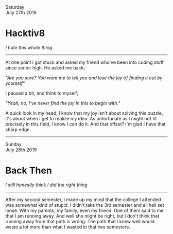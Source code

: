 <html>
<head>
    <link href="style.css" type="text/css" rel="stylesheet">
    <title>Entry 1</title>
</head>

<body>
    <div class="postContainer">
        <div class="Title-Container">
            <div class="Date">
                Saturday<br>July 27th 2019
            </div>
            <div class="Title">
                <h1>Hacktiv8</h1>
                <i>I hate this whole thing</i>
            </div>
            <div class="Image">
            </div>
        </div>
            <hr>
        <div class="content">
            <p>At one point i got stuck and asked my friend who've been into coding stuff since senior high.
            He asked me back;</p>
            <p><i class="quote">"Are you sure? You want me to tell you and lose the joy of finding it out by yourself"</i></p>
            <p>I paused a bit, and think to myself;</p>
            <p><i class="quote">"Yeah, no, I've never find the joy in this to begin with."</i></p>
            <p>A quick look in my head, I know that my joy isn't about solving this puzzle, it's about when i get to realize my idea.
            As unfortunate as I might not fit precisely in this field, I know I can do it. And that offset? I'm glad I have that sharp edge.</p>
            <hr>
        </div>
        <div class="Title-Container">
            <div class="Date">
                Sunday<br>July 28th 2019
            </div>
            <div class="Title">
                <h1>Back Then</h1>
                <i>I still honestly think I did the right thing</i>
            </div>
            <div class="Image">
            </div>
        </div>
            <hr>
        <div class="content">
            <p>After my second semester, I made up my mind that the college I attended was somewhat kind of stupid. I didn't take the 3rd semester and all hell set loose. With my parents, my family, even my friend. One of them said to me that I am running away. And well she might be right, but i don't think that running away from that path is wrong. The path that i knew well would waste a lot more than what I wasted in that two semesters.</p>
        </div>
    </div>
</body>
</html>
